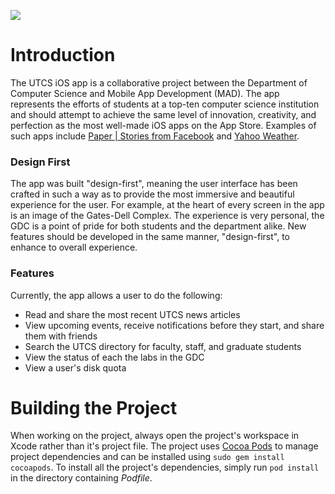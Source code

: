 ![](https://raw.githubusercontent.com/utcsmad/UTCS-iOS/master/Readme/readme_header.png?token=3284227__eyJzY29wZSI6IlJhd0Jsb2I6dXRjc21hZC9VVENTLWlPUy9tYXN0ZXIvUmVhZG1lL3JlYWRtZV9oZWFkZXIucG5nIiwiZXhwaXJlcyI6MTQwMDc3MjU1N30%3D--8d9e0c22e675d717e26624b53fee4ccfa6fa25cc)

# Introduction

The UTCS iOS app is a collaborative project between the Department of Computer Science and Mobile App Development (MAD). The app represents the efforts of students at a top-ten computer science institution and should attempt to achieve the same level of innovation, creativity, and perfection as the most well-made iOS apps on the App Store. Examples of such apps include [Paper | Stories from Facebook](https://www.facebook.com/paper) and [Yahoo Weather](https://itunes.apple.com/us/app/yahoo-weather/id628677149?mt=8).


### Design First

The app was built "design-first", meaning the user interface has been crafted in such a way as to provide the most immersive and beautiful experience for the user. For example, at the heart of every screen in the app is an image of the Gates-Dell Complex. The experience is very personal, the GDC is a point of pride for both students and the department alike. New features should be developed in the same manner, "design-first", to enhance to overall experience.


### Features

Currently, the app allows a user to do the following:

  * Read and share the most recent UTCS news articles
  * View upcoming events, receive notifications before they start, and share them with friends
  * Search the UTCS directory for faculty, staff, and graduate students
  * View the status of each the labs in the GDC
  * View a user's disk quota

# Building the Project

When working on the project, always open the project's workspace in Xcode rather than it's project file. The project uses [Cocoa Pods](http://cocoapods.org/) to manage project dependencies and can be installed using ```sudo gem install cocoapods```. To install all the project's dependencies, simply run ```pod install``` in the directory containing _Podfile_.

